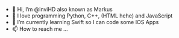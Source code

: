 - 👋 Hi, I’m @inviHD also known as Markus
- 👀 I love programming Python, C++, (HTML hehe) and JavaScript
- 🌱 I’m currently learning Swift so I can code some IOS Apps
- 📫 How to reach me ...

<!---
inviHD/inviHD is a ✨ special ✨ repository because its `README.md` (this file) appears on your GitHub profile.
You can click the Preview link to take a look at your changes.
--->
